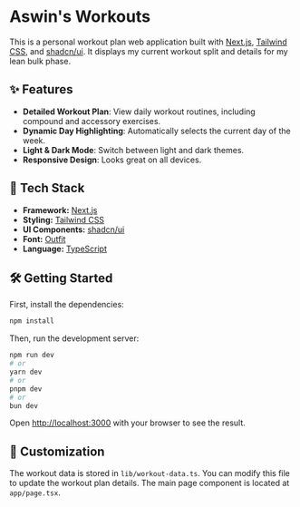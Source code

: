 # Aswin's Workouts

This is a personal workout plan web application built with [Next.js](https://nextjs.org/), [Tailwind CSS](https://tailwindcss.com/), and [shadcn/ui](https://ui.shadcn.com/). It displays my current workout split and details for my lean bulk phase.

## ✨ Features

- **Detailed Workout Plan**: View daily workout routines, including compound and accessory exercises.
- **Dynamic Day Highlighting**: Automatically selects the current day of the week.
- **Light & Dark Mode**: Switch between light and dark themes.
- **Responsive Design**: Looks great on all devices.

## 🚀 Tech Stack

- **Framework:** [Next.js](https://nextjs.org/)
- **Styling:** [Tailwind CSS](https://tailwindcss.com/)
- **UI Components:** [shadcn/ui](https://ui.shadcn.com/)
- **Font:** [Outfit](https://fonts.google.com/specimen/Outfit)
- **Language:** [TypeScript](https://www.typescriptlang.org/)

## 🛠️ Getting Started

First, install the dependencies:

```bash
npm install
```

Then, run the development server:

```bash
npm run dev
# or
yarn dev
# or
pnpm dev
# or
bun dev
```

Open [http://localhost:3000](http://localhost:3000) with your browser to see the result.

## 🔧 Customization

The workout data is stored in `lib/workout-data.ts`. You can modify this file to update the workout plan details. The main page component is located at `app/page.tsx`.
